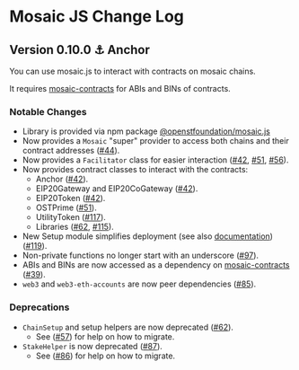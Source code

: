 # Mosaic JS Change Log

## Version 0.10.0 ⚓️ Anchor

<!-- [**Release 0.10.0, (<date-here>)**](https://github.com/OpenSTFoundation/mosaic.js/releases/tag/0.10.0) -->

You can use mosaic.js to interact with contracts on mosaic chains.

It requires [mosaic-contracts](https://github.com/OpenSTFoundation/mosaic-contracts) for ABIs and BINs of contracts.

### Notable Changes

* Library is provided via npm package [@openstfoundation/mosaic.js](https://www.npmjs.com/package/@openstfoundation/mosaic.js)
* Now provides a `Mosaic` "super" provider to access both chains and their contract addresses ([#44](https://github.com/OpenSTFoundation/mosaic.js/pull/44)).
* Now provides a `Facilitator` class for easier interaction ([#42](https://github.com/OpenSTFoundation/mosaic.js/pull/42), [#51](https://github.com/OpenSTFoundation/mosaic.js/pull/51), [#56](https://github.com/OpenSTFoundation/mosaic.js/pull/56)).
* Now provides contract classes to interact with the contracts:
  * Anchor ([#42](https://github.com/OpenSTFoundation/mosaic.js/pull/42)).
  * EIP20Gateway and EIP20CoGateway ([#42](https://github.com/OpenSTFoundation/mosaic.js/pull/42)).
  * EIP20Token ([#42](https://github.com/OpenSTFoundation/mosaic.js/pull/42)).
  * OSTPrime ([#51](https://github.com/OpenSTFoundation/mosaic.js/pull/51)).
  * UtilityToken ([#117](https://github.com/OpenSTFoundation/mosaic.js/pull/117)).
  * Libraries ([#62](https://github.com/OpenSTFoundation/mosaic.js/pull/62), [#115](https://github.com/OpenSTFoundation/mosaic.js/pull/115)).
* New Setup module simplifies deployment (see also [documentation](https://openst.gitbook.io/docs/setup)) ([#119](https://github.com/OpenSTFoundation/mosaic.js/pull/119)).
* Non-private functions no longer start with an underscore ([#97](https://github.com/OpenSTFoundation/mosaic.js/pull/97)).
* ABIs and BINs are now accessed as a dependency on [mosaic-contracts](https://github.com/OpenSTFoundation/mosaic-contracts) ([#39](https://github.com/OpenSTFoundation/mosaic.js/pull/39)).
* `web3` and `web3-eth-accounts` are now peer dependencies ([#85](https://github.com/OpenSTFoundation/mosaic.js/pull/85)).

### Deprecations

* `ChainSetup` and setup helpers are now deprecated ([#62](https://github.com/OpenSTFoundation/mosaic.js/pull/62)).
  * See ([#57](https://github.com/OpenSTFoundation/mosaic.js/pull/57)) for help on how to migrate.
* `StakeHelper` is now deprecated ([#87](https://github.com/OpenSTFoundation/mosaic.js/pull/87)).
  * See ([#86](https://github.com/OpenSTFoundation/mosaic.js/pull/86)) for help on how to migrate.
